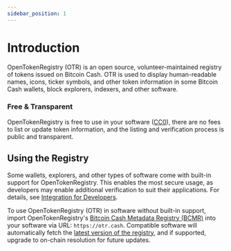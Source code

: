 ```yaml
---
sidebar_position: 1
---
```


# Introduction

OpenTokenRegistry (OTR) is an open source, volunteer-maintained registry of tokens issued on Bitcoin Cash. OTR is used to display human-readable names, icons, ticker symbols, and other token information in some Bitcoin Cash wallets, block explorers, indexers, and other software.

### Free & Transparent

OpenTokenRegistry is free to use in your software ([CC0](https://creativecommons.org/publicdomain/zero/1.0/)), there are no fees to list or update token information, and the listing and verification process is public and transparent.

## Using the Registry

Some wallets, explorers, and other types of software come with built-in support for OpenTokenRegistry. This enables the most secure usage, as developers may enable additional verification to suit their applications. For details, see [Integration for Developers](./integrate).

To use OpenTokenRegistry (OTR) in software without built-in support, import OpenTokenRegistry's [Bitcoin Cash Metadata Registry (BCMR)](https://cashtokens.org/docs/bcmr/chip) into your software via URL: `https://otr.cash`. Compatible software will automatically fetch the [latest version of the registry](/.well-known/bitcoin-cash-metadata-registry.json), and if supported, upgrade to on-chain resolution for future updates.
